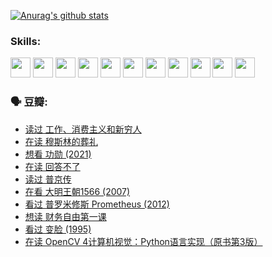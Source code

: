 
[![Anurag's github stats](https://github-readme-stats.vercel.app/api?username=w940853815)](https://github.com/anuraghazra/github-readme-stats)

### Skills:

<code><img height="32" src="https://cdn.jsdelivr.net/npm/simple-icons@v5/icons/python.svg"></code>
<code><img height="32" src="https://cdn.jsdelivr.net/npm/simple-icons@v5/icons/javascript.svg"></code>
<code><img height="32" src="https://cdn.jsdelivr.net/npm/simple-icons@v5/icons/django.svg"></code>
<code><img height="32" src="https://cdn.jsdelivr.net/npm/simple-icons@v5/icons/flask.svg"></code>
<code><img height="32" src="https://cdn.jsdelivr.net/npm/simple-icons@v5/icons/vuetify.svg"></code>
<code><img height="32" src="https://cdn.jsdelivr.net/npm/simple-icons@v5/icons/git.svg"></code>
<code><img height="32" src="https://cdn.jsdelivr.net/npm/simple-icons@v5/icons/docker.svg"></code>
<code><img height="32" src="https://cdn.jsdelivr.net/npm/simple-icons@v5/icons/postgresql.svg"></code>
<code><img height="32" src="https://cdn.jsdelivr.net/npm/simple-icons@v5/icons/elasticsearch.svg"></code>
<code><img height="32" src="https://cdn.jsdelivr.net/npm/simple-icons@v5/icons/macos.svg"></code>
<code><img height="32" src="https://cdn.jsdelivr.net/npm/simple-icons@v5/icons/linux.svg"></code>

### 🗣 豆瓣:

<!-- DOUBAN-ACTIVITIES:START -->
- [读过 工作、消费主义和新穷人](https://www.douban.com/people/136069238/status/3803834644/?_i=47814476)
- [在读 穆斯林的葬礼](https://www.douban.com/people/136069238/status/3802824932/?_i=47814476)
- [想看 功勋‎ (2021)](https://www.douban.com/people/136069238/status/3802127044/?_i=47814476)
- [在读 回答不了](https://www.douban.com/people/136069238/status/3802078489/?_i=47814476)
- [读过 普京传](https://www.douban.com/people/136069238/status/3802076688/?_i=47814476)
- [在看 大明王朝1566‎ (2007)](https://www.douban.com/people/136069238/status/3800275133/?_i=47814476)
- [看过 普罗米修斯 Prometheus‎ (2012)](https://www.douban.com/people/136069238/status/3795487470/?_i=47814476)
- [想读 财务自由第一课](https://www.douban.com/people/136069238/status/3794955007/?_i=47814476)
- [看过 变脸‎ (1995)](https://www.douban.com/people/136069238/status/3794210254/?_i=47814476)
- [在读 OpenCV 4计算机视觉：Python语言实现（原书第3版）](https://www.douban.com/people/136069238/status/3794059733/?_i=47814476)
<!-- DOUBAN-ACTIVITIES:END -->
<!--
**w940853815/w940853815** is a ✨ _special_ ✨ repository because its `README.md` (this file) appears on your GitHub profile.

Here are some ideas to get you started:

- 🔭 I’m currently working on ...
- 🌱 I’m currently learning ...
- 👯 I’m looking to collaborate on ...
- 🤔 I’m looking for help with ...
- 💬 Ask me about ...
- 📫 How to reach me: ...
- 😄 Pronouns: ...
- ⚡ Fun fact: ...
-->
